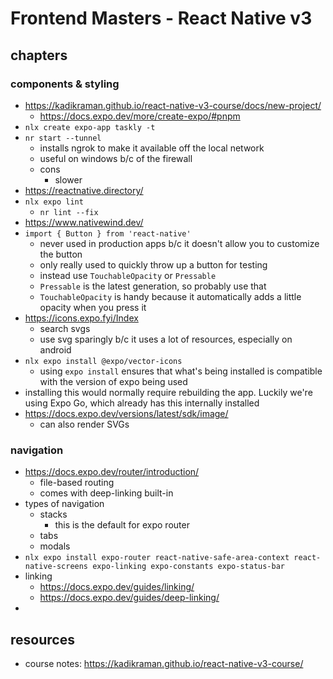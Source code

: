 # Frontend Masters - React Native v3

## chapters

### components & styling

- https://kadikraman.github.io/react-native-v3-course/docs/new-project/
  - https://docs.expo.dev/more/create-expo/#pnpm
- `nlx create expo-app taskly -t`
- `nr start --tunnel`
  - installs ngrok to make it available off the local network
  - useful on windows b/c of the firewall
  - cons
    - slower
- https://reactnative.directory/
- `nlx expo lint`
  - `nr lint --fix`
- https://www.nativewind.dev/
- `import { Button } from 'react-native'`
  - never used in production apps b/c it doesn't allow you to customize the button
  - only really used to quickly throw up a button for testing
  - instead use `TouchableOpacity` or `Pressable`
  - `Pressable` is the latest generation, so probably use that
  - `TouchableOpacity` is handy because it automatically adds a little opacity when you press it
- https://icons.expo.fyi/Index
  - search svgs
  - use svg sparingly b/c it uses a lot of resources, especially on android
- `nlx expo install @expo/vector-icons`
  - using `expo install` ensures that what's being installed is compatible with the version of expo being used
- installing this would normally require rebuilding the app. Luckily we're using Expo Go, which already has this internally installed
- https://docs.expo.dev/versions/latest/sdk/image/
  - can also render SVGs

### navigation

- https://docs.expo.dev/router/introduction/
  - file-based routing
  - comes with deep-linking built-in
- types of navigation
  - stacks
    - this is the default for expo router
  - tabs
  - modals
- `nlx expo install expo-router react-native-safe-area-context react-native-screens expo-linking expo-constants expo-status-bar`
- linking
  - https://docs.expo.dev/guides/linking/
  - https://docs.expo.dev/guides/deep-linking/
-

## resources

- course notes: https://kadikraman.github.io/react-native-v3-course/